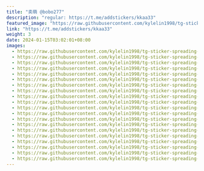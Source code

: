 ```yaml
---
title: "卖萌 @bobo277"
description: "regular: https://t.me/addstickers/kkaa33"
featured_image: "https://raw.githubusercontent.com/kylelin1998/tg-sticker-spreading-worldwide-images/main/img/562f8d82-2203-40e7-9c56-6929f2f302d4.jpg"
link: "https://t.me/addstickers/kkaa33"
weight: 3
date: 2024-01-15T03:02:01+08:00
images:
  - https://raw.githubusercontent.com/kylelin1998/tg-sticker-spreading-worldwide-images/main/img/562f8d82-2203-40e7-9c56-6929f2f302d4.jpg
  - https://raw.githubusercontent.com/kylelin1998/tg-sticker-spreading-worldwide-images/main/img/9258ba8f-a140-407f-98d4-6ae3b25dac1c.jpg
  - https://raw.githubusercontent.com/kylelin1998/tg-sticker-spreading-worldwide-images/main/img/ffeff53a-a7c2-415f-afd5-456e419e07c4.jpg
  - https://raw.githubusercontent.com/kylelin1998/tg-sticker-spreading-worldwide-images/main/img/6fd14892-b0f5-447a-b81f-c4316eaa97e2.jpg
  - https://raw.githubusercontent.com/kylelin1998/tg-sticker-spreading-worldwide-images/main/img/70aa230e-8556-4464-8e63-860fb7a717f3.jpg
  - https://raw.githubusercontent.com/kylelin1998/tg-sticker-spreading-worldwide-images/main/img/9b32cc54-db8f-4501-8c80-7abae20c8197.jpg
  - https://raw.githubusercontent.com/kylelin1998/tg-sticker-spreading-worldwide-images/main/img/077a6857-6759-4826-9ad8-e1dbf35727dc.jpg
  - https://raw.githubusercontent.com/kylelin1998/tg-sticker-spreading-worldwide-images/main/img/f927f8a9-ccf4-4aa4-ada6-80c0ae8b15f1.jpg
  - https://raw.githubusercontent.com/kylelin1998/tg-sticker-spreading-worldwide-images/main/img/12e313a9-435c-48ee-8ecc-8ae442305aef.jpg
  - https://raw.githubusercontent.com/kylelin1998/tg-sticker-spreading-worldwide-images/main/img/a38921f1-c3b4-46b8-bcb9-58f7453fc051.jpg
  - https://raw.githubusercontent.com/kylelin1998/tg-sticker-spreading-worldwide-images/main/img/6200ebc5-9ed0-455c-9e9a-6688362cc0c4.jpg
  - https://raw.githubusercontent.com/kylelin1998/tg-sticker-spreading-worldwide-images/main/img/66ae4e62-d207-4a1d-9ddf-b1e07adc4344.jpg
  - https://raw.githubusercontent.com/kylelin1998/tg-sticker-spreading-worldwide-images/main/img/30b02a9c-2e4a-49f2-b317-ca70a28a7e6d.jpg
  - https://raw.githubusercontent.com/kylelin1998/tg-sticker-spreading-worldwide-images/main/img/99206407-d059-42ff-a363-1aa21b7f5132.jpg
  - https://raw.githubusercontent.com/kylelin1998/tg-sticker-spreading-worldwide-images/main/img/4f1c5b27-3fdd-49e8-b581-08ef6eb8a925.jpg
  - https://raw.githubusercontent.com/kylelin1998/tg-sticker-spreading-worldwide-images/main/img/50d6a1b7-a1ef-4195-b16c-46dbf6f0387e.jpg
  - https://raw.githubusercontent.com/kylelin1998/tg-sticker-spreading-worldwide-images/main/img/9f8a4bb3-aba6-40a1-a02e-500fa5f9c092.jpg
  - https://raw.githubusercontent.com/kylelin1998/tg-sticker-spreading-worldwide-images/main/img/5eeac432-661c-4a76-9736-b261b0515d56.jpg
  - https://raw.githubusercontent.com/kylelin1998/tg-sticker-spreading-worldwide-images/main/img/34326841-b520-41d5-9b2c-4c775d262098.jpg
  - https://raw.githubusercontent.com/kylelin1998/tg-sticker-spreading-worldwide-images/main/img/0ba15d04-d8da-4d1c-b233-3c7599c6d4cd.jpg
---
```

